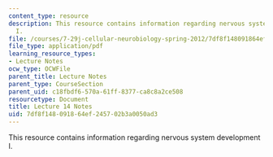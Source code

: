 ```yaml
---
content_type: resource
description: This resource contains information regarding nervous system development
  I.
file: /courses/7-29j-cellular-neurobiology-spring-2012/7df8f148091864ef245702b3a0050ad3_MIT7_29JS12_lecture14.pdf
file_type: application/pdf
learning_resource_types:
- Lecture Notes
ocw_type: OCWFile
parent_title: Lecture Notes
parent_type: CourseSection
parent_uid: c18fbdf6-570a-61ff-8377-ca8c8a2ce508
resourcetype: Document
title: Lecture 14 Notes
uid: 7df8f148-0918-64ef-2457-02b3a0050ad3
---
```

This resource contains information regarding nervous system development I.

